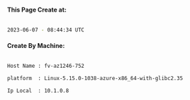 
   
#### This Page Create at:

```bash

2023-06-07 - 08:44:34 UTC

```

#### Create By Machine:

```bash

Host Name : fv-az1246-752

platform  : Linux-5.15.0-1038-azure-x86_64-with-glibc2.35

Ip Local  : 10.1.0.8

```


